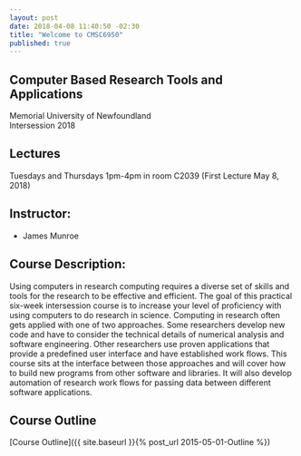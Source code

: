 ```yaml
---
layout: post
date: 2018-04-08 11:40:50 -02:30
title: "Welcome to CMSC6950"
published: true
---
```


## Computer Based Research Tools and Applications
  Memorial University of Newfoundland  
  Intersession 2018

## Lectures
  Tuesdays and Thursdays 1pm-4pm in room C2039 (First Lecture May 8, 2018)

## Instructor:

* James Munroe

## Course Description:

  Using computers in research computing requires a diverse set of skills and tools for the
  research to be effective and efficient. The goal of this practical six-week intersession course is
  to increase your level of proficiency with using computers to do research in science.
  Computing in research often gets applied with one of two approaches. Some researchers
  develop new code and have to consider the technical details of numerical analysis and software
  engineering. Other researchers use proven applications that provide a predefined user
  interface and have established work flows. This course sits at the interface between those
  approaches and will cover how to build new programs from other software and libraries. It will
  also develop automation of research work flows for passing data between different software
  applications.

## Course Outline

[Course Outline]({{ site.baseurl }}{% post_url 2015-05-01-Outline %})
